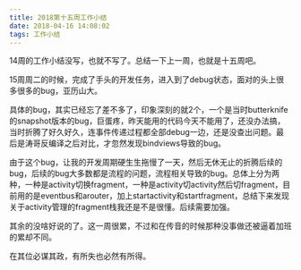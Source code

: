 ```yaml
---
title: 2018第十五周工作小结
date: 2018-04-16 14:08:02
tags: 工作小结
---
```


14周的工作小结没写，也就不写了。总结一下上一周，也就是十五周吧。

15周周二的时候，完成了手头的开发任务，进入到了debug状态，面对的头上很多很多的bug，亚历山大。

具体的bug，其实已经忘了差不多了，印象深刻的就2个，一个是当时butterknife的snapshot版本的bug，巨蛋疼，昨天能用的代码今天不能用了，还没办法搞，当时折腾了好久好久，连事件传递过程都全部debug一边，还是没查出问题。最后是涛哥反编译之后对比，才忽然发现bindviews导致的bug。

由于这个bug，让我的开发周期硬生生拖慢了一天，然后无休无止的折腾后续的bug，后续的bug大多数都是流程的问题，流程相关导致的bug。总体上分为两种，一种是activity切换fragment，一种是activity切activity然后切fragment，目前用的是eventbus和arouter，加上startactivity和startfragment，总结下来发现关于activity管理的fragment栈我还是不是很懂。后续需要加强。

其余的没啥好说的了。这一周很累，不过和在传音的时候那种没事做还被逼着加班的累却不同。

在其位必谋其政，有所失也必然有所得。
